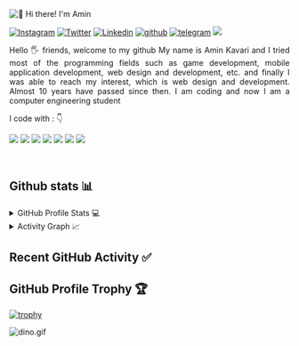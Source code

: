 <img src="https://raw.githubusercontent.com/AminKavari/AminKavari/main/intro.gif" alt="👋 Hi there! I'm Amin" title="👋 Hi there! I'm Amin"/>

<div align="left">

[![Instagram](https://img.shields.io/badge/AminKavari-%23E4405F.svg?style=for-the-badge&logo=Instagram&logoColor=white)](https://www.instagram.com/aminonthebeat/)
[![Twitter](https://img.shields.io/badge/AminKavari-%231DA1F2.svg?style=for-the-badge&logo=Twitter&logoColor=white)](https://www.twitter.com/aminonthebeat/)
[![Linkedin](https://img.shields.io/badge/AminKavari-%231DA1F2.svg?style=for-the-badge&logo=Linkedin&logoColor=white)](https://www.linkedin.com/in/aminkavari//)
[![github](https://img.shields.io/badge/AminKavari-12100E.svg?style=for-the-badge&logo=github&logoColor=white)](https://github.com/aminkavari/)
[![telegram](https://img.shields.io/badge/AminKavari-2CA5E0?style=for-the-badge&logo=telegram&logoColor=white)](https://t.me/aminkavari/)
![](https://komarev.com/ghpvc/?username=AminKavari&label=PROFILE+VIEWS&style=for-the-badge&color=brightgreen)

 
</div>  
<p align="justify"> 
Hello 🖐️ friends, welcome to my github
My name is Amin Kavari and I tried most of the programming fields such as game development, mobile application development, web design and development, etc. and finally I was able to reach my interest, which is web design and development. Almost 10 years have passed since then. I am coding and now I am a computer engineering student
&nbsp;

<p align="left">
I code with :  👇


<img src="https://img.shields.io/badge/php-%23777BB4.svg?style=for-the-badge&logo=php&logoColor=white"/> <img src="https://img.shields.io/badge/HTML5-E34F26?style=for-the-badge&logo=html5&logoColor=white"/> <img src="https://img.shields.io/badge/CSS-239120?&style=for-the-badge&logo=css3&logoColor=white"/> <img src="https://img.shields.io/badge/JavaScript-F7DF1E?style=for-the-badge&logo=javascript&logoColor=white"/> <img src="https://img.shields.io/badge/C%23-239120?style=for-the-badge&logo=c-sharp&logoColor=white"/> <img src="https://img.shields.io/badge/.NET-5C2D91?style=for-the-badge&logo=.net&logoColor=white"/> <img src="https://img.shields.io/badge/Bootstrap-563D7C?style=for-the-badge&logo=bootstrap&logoColor=white"/>
</p>

&nbsp;
&nbsp;
## Github stats 📊 

<details> 
  <summary>GitHub Profile Stats 💻</summary>
  <br/>
    <a href="https://github.com/anuraghazra/github-readme-stats"><img alt="AminKavari's Github Stats" src="https://github-readme-stats.vercel.app/api/?username=AminKavari&show_icons=true&count_private=true&theme=default&hide_border=true&bg_color=fff&title_color=00E676&icon_color=00E676" height="192px"/></a>
  <a href="https://github.com/anuraghazra/github-readme-stats"><img alt="AminKavari's Top Languages" src="https://github-readme-stats.vercel.app/api/top-langs/?username=AminKavari&langs_count=8&layout=compact&theme=default&hide_border=true&bg_color=fff&title_color=000&icon_color=000&hide=Jupyter%20Notebook" height="192px"/></a>
  <br/>
</details>

<details>
  <summary>Activity Graph 📈</summary>
  <br/>
<a href="https://github.com/ashutosh00710/github-readme-activity-graph"><img alt="AminKavari's Activity Graph" src="https://activity-graph.herokuapp.com/graph/?username=AminKavari&bg_color=fff&color=000&line=00E676&point=000&hide_border=true" /></a>
</details>

## Recent GitHub Activity ✅
<!--START_SECTION:activity-->


<!--END_SECTION:activity-->

## GitHub Profile Trophy 🏆
[![trophy](https://github-profile-trophy.vercel.app/?username=AminKavari&row=1&margin-w=15)](https://github.com/ryo-ma/github-profile-trophy)

<img data-target="animated-image.replacedImage" alt="dino.gif" class="AnimatedImagePlayer-animatedImage" src="https://github.com/saadeghi/saadeghi/raw/master/dino.gif" style="display: block; opacity: 1;">
